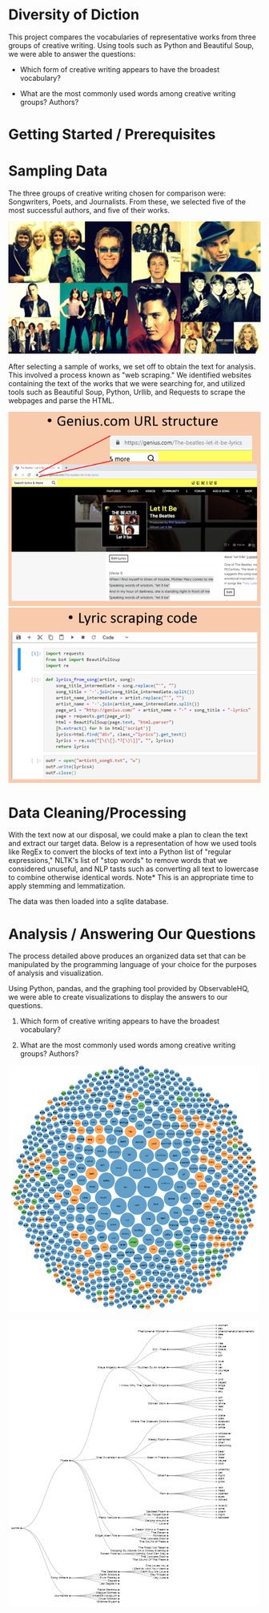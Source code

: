 # Diversity of Diction

This project compares the vocabularies of representative works from three groups of creative writing.  Using tools such as Python and Beautiful Soup, we were able to answer the questions:

* Which form of creative writing appears to have the broadest vocabulary?

* What are the most commonly used words among creative writing groups?  Authors?

# Getting Started / Prerequisites

# Sampling Data

The three groups of creative writing chosen for comparison were: Songwriters, Poets, and Journalists.  From these, we selected five of the most successful authors, and five of their works.

![images/artists_pic.jpg](images/artists_pic.jpg)

After selecting a sample of works, we set off to obtain the text for analysis.  This involved a process known as "web scraping."  We identified websites containing the text of the works that we were searching for, and utilized tools such as Beautiful Soup, Python, Urllib, and Requests to scrape the webpages and parse the HTML.

![images/song_url_structure.PNG](images/song_url_structure.PNG) ![images/song_scraping_snip.PNG](images/song_scraping_snip.PNG)

# Data Cleaning/Processing

With the text now at our disposal, we could make a plan to clean the text and extract our target data.  Below is a representation of how we used tools like RegEx to convert the blocks of text into a Python list of "regular expressions," NLTK's list of "stop words" to remove words that we considered unuseful, and NLP tasts such as converting all text to lowercase to combine otherwise identical words.  Note* This is an appropriate time to apply stemming and lemmatization.

The data was then loaded into a sqlite database.

# Analysis / Answering Our Questions

The process detailed above produces an organized data set that can be manipulated by the programming language of your choice for the purposes of analysis and visualization.

Using Python, pandas, and the graphing tool provided by ObservableHQ, we were able to create visualizations to display the answers to our questions.

1) Which form of creative writing appears to have the broadest vocabulary?

2) What are the most commonly used words among creative writing groups?  Authors?

![images/NLP_common_words.PNG](images/NLP_common_words.PNG)

![images/NLP_words_tree_more.PNG](images/NLP_words_tree_more.PNG)